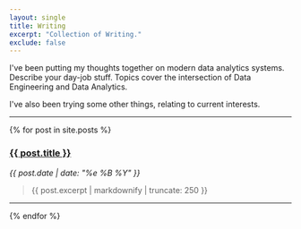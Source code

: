 ```yaml
---
layout: single
title: Writing
excerpt: "Collection of Writing."
exclude: false
---
```



I've been putting my thoughts together on modern data analytics systems.  Describe your day-job stuff. Topics cover the intersection of Data Engineering and Data Analytics. 

I've also been trying some other things, relating to current interests.

---



{% for post in site.posts %}
    
### <a href="{{ post.url | relative_url }}" rel="permalink">{{ post.title }}</a>  

<i><time datetime="{{ page.date | date_to_xmlschema }}">{{ post.date | date: "%e %B %Y" }}</time>  </i>


> <p class="archive-item-excerpt" itemprop="description">{{ post.excerpt | markdownify |  truncate: 250 }}

--- 

{% endfor %}

<!-- **Archive [here](/writing/writing_archive), copied from Substack in due course.** -->

<!-- <img name="absurd.design" src="/assets/images/ad_blog.png" alt=""/> -->

